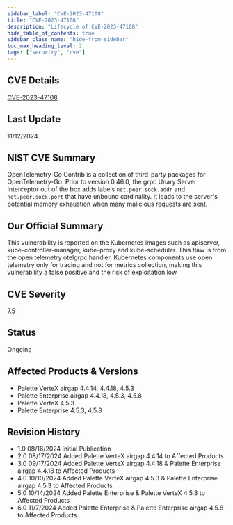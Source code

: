 ```yaml
---
sidebar_label: "CVE-2023-47108"
title: "CVE-2023-47108"
description: "Lifecycle of CVE-2023-47108"
hide_table_of_contents: true
sidebar_class_name: "hide-from-sidebar"
toc_max_heading_level: 2
tags: ["security", "cve"]
---
```


## CVE Details

[CVE-2023-47108](https://nvd.nist.gov/vuln/detail/CVE-2023-47108)

## Last Update

11/12/2024

## NIST CVE Summary

OpenTelemetry-Go Contrib is a collection of third-party packages for OpenTelemetry-Go. Prior to version 0.46.0, the grpc
Unary Server Interceptor out of the box adds labels `net.peer.sock.addr` and `net.peer.sock.port` that have unbound
cardinality. It leads to the server's potential memory exhaustion when many malicious requests are sent.

## Our Official Summary

This vulnerability is reported on the Kubernetes images such as apiserver, kube-controller-manager, kube-proxy and
kube-scheduler. This flaw is from the open telemetry otelgrpc handler. Kubernetes components use open telemetry only for
tracing and not for metrics collection, making this vulnerability a false positive and the risk of exploitation low.

## CVE Severity

[7.5](https://nvd.nist.gov/vuln/detail/CVE-2023-47108)

## Status

Ongoing

## Affected Products & Versions

- Palette VerteX airgap 4.4.14, 4.4.18, 4.5.3
- Palette Enterprise airgap 4.4.18, 4.5.3, 4.5.8
- Palette VerteX 4.5.3
- Palette Enterprise 4.5.3, 4.5.8

## Revision History

- 1.0 08/16/2024 Initial Publication
- 2.0 08/17/2024 Added Palette VerteX airgap 4.4.14 to Affected Products
- 3.0 09/17/2024 Added Palette VerteX airgap 4.4.18 & Palette Enterprise airgap 4.4.18 to Affected Products
- 4.0 10/10/2024 Added Palette VerteX airgap 4.5.3 & Palette Enterprise airgap 4.5.3 to Affected Products
- 5.0 10/14/2024 Added Palette Enterprise & Palette VerteX 4.5.3 to Affected Products
- 6.0 11/7/2024 Added Palette Enterprise & Palette Enterprise airgap 4.5.8 to Affected Products
